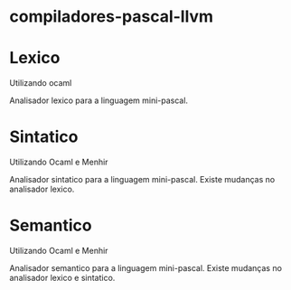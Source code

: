 # compiladores-pascal-llvm
<h1>Lexico</h1>
<p>Utilizando ocaml</p>
<p>Analisador lexico para a linguagem mini-pascal.</p>
<h1>Sintatico</h1>
<p>Utilizando Ocaml e Menhir</p>
<p>Analisador sintatico para a linguagem mini-pascal. Existe mudanças no analisador lexico.</p>
<h1>Semantico</h1>
<p>Utilizando Ocaml e Menhir</p>
<p>Analisador semantico para a linguagem mini-pascal. Existe mudanças no analisador lexico e sintatico.</p>
